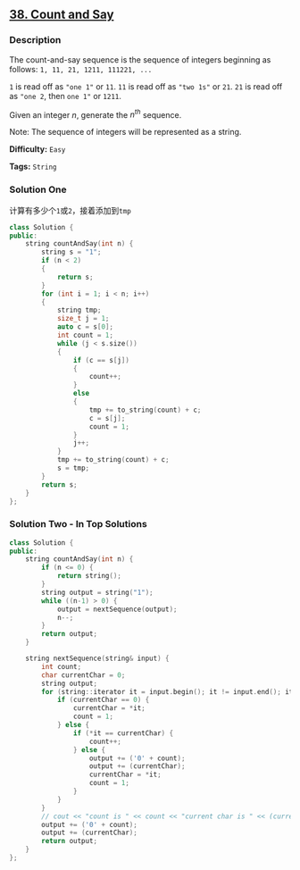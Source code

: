 ## [38. Count and Say](https://leetcode.com/problems/count-and-say/#/description)

### Description

The count-and-say sequence is the sequence of integers beginning as follows:
`1, 11, 21, 1211, 111221, ...`

`1` is read off as `"one 1"` or `11`.
`11` is read off as `"two 1s"` or `21`.
`21` is read off as `"one 2`, then `one 1"` or `1211`.

Given an integer _n_, generate the $n^{th}$ sequence.

Note: The sequence of integers will be represented as a string.

**Difficulty:** `Easy`

**Tags:** `String`

### Solution One

计算有多少个`1`或`2`，接着添加到`tmp`

```c++
class Solution {
public:
    string countAndSay(int n) {
        string s = "1";
        if (n < 2)
        {
            return s;
        }
        for (int i = 1; i < n; i++)
        {
            string tmp;
            size_t j = 1;
            auto c = s[0];
            int count = 1;
            while (j < s.size())
            {
                if (c == s[j])
                {
                    count++;
                }
                else
                {
                    tmp += to_string(count) + c;
                    c = s[j];
                    count = 1;
                }
                j++;
            }
            tmp += to_string(count) + c;
            s = tmp;
        }
        return s;
    }
};
```

### Solution Two - In Top Solutions

```c++
class Solution {
public:
    string countAndSay(int n) {
        if (n <= 0) {
            return string();
        }
        string output = string("1");
        while ((n-1) > 0) {
            output = nextSequence(output);
            n--;
        }
        return output;
    }

    string nextSequence(string& input) {
        int count;
        char currentChar = 0;
        string output;
        for (string::iterator it = input.begin(); it != input.end(); it++) {
            if (currentChar == 0) {
                currentChar = *it;
                count = 1;
            } else {
                if (*it == currentChar) {
                    count++;
                } else {
                    output += ('0' + count);
                    output += (currentChar);
                    currentChar = *it;
                    count = 1;
                }
            }
        }
        // cout << "count is " << count << "current char is " << (currentChar - '0');
        output += ('0' + count);
        output += (currentChar);
        return output;
    }
};
```
